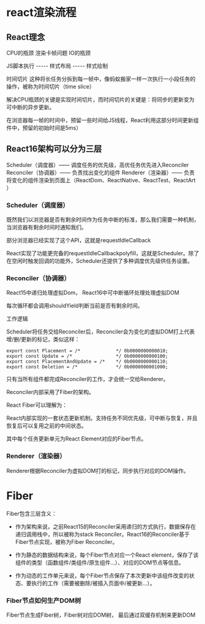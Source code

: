 # react渲染流程

## React理念

CPU的瓶颈
渲染卡帧问题
IO的瓶颈

JS脚本执行 -----  样式布局 ----- 样式绘制

时间切片
这种将长任务分拆到每一帧中，像蚂蚁搬家一样一次执行一小段任务的操作，被称为时间切片（time slice）

解决CPU瓶颈的关键是实现时间切片，而时间切片的关键是：将同步的更新变为可中断的异步更新。

在浏览器每一帧的时间中，预留一些时间给JS线程，React利用这部分时间更新组件中，预留的初始时间是5ms）

## React16架构可以分为三层

Scheduler（调度器）—— 调度任务的优先级，高优任务优先进入Reconciler
Reconciler（协调器）—— 负责找出变化的组件
Renderer（渲染器）—— 负责将变化的组件渲染到页面上（ReactDom、ReactNative、ReactTest、ReactArt ）

### Scheduler（调度器）

既然我们以浏览器是否有剩余时间作为任务中断的标准，那么我们需要一种机制，当浏览器有剩余时间时通知我们。

部分浏览器已经实现了这个API，这就是requestIdleCallback

React实现了功能更完备的requestIdleCallbackpolyfill，这就是Scheduler。除了在空闲时触发回调的功能外，Scheduler还提供了多种调度优先级供任务设置。

### Reconciler（协调器）

React15中递归处理虚拟Dom， React16中可中断循环处理处理虚拟DOM

每次循环都会调用shouldYield判断当前是否有剩余时间。

工作逻辑

Scheduler将任务交给Reconciler后，Reconciler会为变化的虚拟DOM打上代表增/删/更新的标记，类似这样：

```
export const Placement = /*             */ 0b0000000000010;
export const Update = /*                */ 0b0000000000100;
export const PlacementAndUpdate = /*    */ 0b0000000000110;
export const Deletion = /*              */ 0b0000000001000;
```

只有当所有组件都完成Reconciler的工作，才会统一交给Renderer。

Reconciler内部采用了Fiber的架构。

React Fiber可以理解为：

React内部实现的一套状态更新机制。支持任务不同优先级，可中断与恢复，并且恢复后可以复用之前的中间状态。

其中每个任务更新单元为React Element对应的Fiber节点。

### Renderer（渲染器）

Renderer根据Reconciler为虚拟DOM打的标记，同步执行对应的DOM操作。

# Fiber

Fiber包含三层含义：

* 作为架构来说，之前React15的Reconciler采用递归的方式执行，数据保存在递归调用栈中，所以被称为stack Reconciler。React16的Reconciler基于Fiber节点实现，被称为Fiber Reconciler。

* 作为静态的数据结构来说，每个Fiber节点对应一个React element，保存了该组件的类型（函数组件/类组件/原生组件...）、对应的DOM节点等信息。

* 作为动态的工作单元来说，每个Fiber节点保存了本次更新中该组件改变的状态、要执行的工作（需要被删除/被插入页面中/被更新...）。

### Fiber节点如何生产DOM树

Fiber节点生成Fiber树，Fiber树对应DOM树， 最后通过双缓存机制来更新DOM
